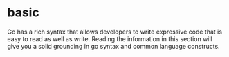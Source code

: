 # basic

Go has a rich syntax that allows developers to write expressive code that is easy to read as well as write. Reading the information in this section will give you a solid grounding in go syntax and common language constructs.